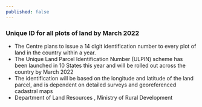 ```yaml
---
published: false
---
```


### Unique ID for all plots of land by March 2022
- The Centre plans to issue a 14 digit identification number to every plot of land in the country within a year.
- The Unique Land Parcel Identification Number (ULPIN) scheme has been launched in 10 States this
year and will be rolled out across the country by March 2022
- The identification will be based on the longitude and latitude of the land parcel, and is dependent on detailed surveys and georeferenced cadastral maps
-  Department of Land Resources , Ministry of Rural Development



<!---
Check later:
- Happiness curriculum
- Tipraland
- Indian Young Lawyers Association v. The State of Kerala (2018) Case
- M. Siddiq v. Mahant Suresh Das Case
- The Places of Worship (Special Provisions) Act,1991
- 
--->